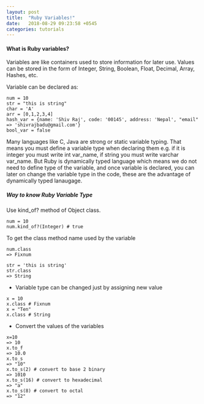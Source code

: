 ```yaml
---
layout: post
title:  "Ruby Variables!"
date:   2018-08-29 09:23:58 +0545
categories: tutorials
---
```


#### What is Ruby variables?

Variables are like containers used to store information for later use. Values can be stored in the form of Integer, String, Boolean, Float, Decimal, Array, Hashes, etc.

Variable can be declared as:

```
num = 10
str = "this is string"
char = 'A'
arr = [0,1,2,3,4]
hash_var = {name: 'Shiv Raj', code: '00145', address: 'Nepal', "email" => 'shivrajbadu@gmail.com'}
bool_var = false

```

Many languages like C, Java are strong or static variable typing. That means you must define a variable type when declaring them e.g. if it is integer you must write int var_name, if string you must write varchar var_name. But Ruby is dynamically typed language which means we do not need to define type of the variable, and once variable is declared, you can later on change the variable type in the code, these are the advantage of dynamically typed lanaugage.


##### Way to know Ruby Variable Type

Use kind_of? method of Object class.
```
num = 10
num.kind_of?(Integer) # true
```

To get the class method name used by the variable
```
num.class
=> Fixnum

str = 'this is string'
str.class
=> String
```

* Variable type can be changed just by assigning new value

```
x = 10
x.class # Fixnum
x = "Ten"
x.class # String
```

* Convert the values of the variables

```
x=10
=> 10
x.to_f
=> 10.0
x.to_s
=> "10"
x.to_s(2) # convert to base 2 binary
=> 1010
x.to_s(16) # convert to hexadecimal
=> "a"
x.to_s(8) # convert to octal
=> "12"
```
